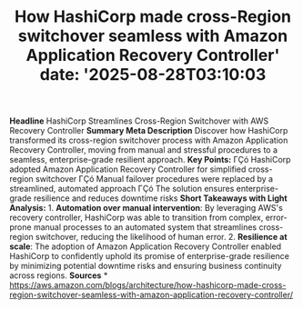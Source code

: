 ﻿---
title: "How HashiCorp made cross-Region switchover seamless with Amazon Application Recovery Controller'
date: '2025-08-28T03:10:03"
category: "Markets"
summary: ""
slug: "how hashicorp made crossregion switchover seamless with amaz"
source_urls:
  - "https://aws.amazon.com/blogs/architecture/how-hashicorp-made-cross-region-switchover-seamless-with-amazon-application-recovery-controller/"
seo:
  title: "How HashiCorp made cross-Region switchover seamless with Amazon Application Recovery Controller | Hash n Hedge'
  description: '"
  keywords: ["news", "markets", "brief"]
---
**Headline** HashiCorp Streamlines Cross-Region Switchover with AWS Recovery Controller  **Summary Meta Description** Discover how HashiCorp transformed its cross-region switchover process with Amazon Application Recovery Controller, moving from manual and stressful procedures to a seamless, enterprise-grade resilient approach.  **Key Points:**  ΓÇó HashiCorp adopted Amazon Application Recovery Controller for simplified cross-region switchover ΓÇó Manual failover procedures were replaced by a streamlined, automated approach ΓÇó The solution ensures enterprise-grade resilience and reduces downtime risks  **Short Takeaways with Light Analysis:**  1. **Automation over manual intervention**: By leveraging AWS's recovery controller, HashiCorp was able to transition from complex, error-prone manual processes to an automated system that streamlines cross-region switchover, reducing the likelihood of human error. 2. **Resilience at scale**: The adoption of Amazon Application Recovery Controller enabled HashiCorp to confidently uphold its promise of enterprise-grade resilience by minimizing potential downtime risks and ensuring business continuity across regions.  **Sources** * https://aws.amazon.com/blogs/architecture/how-hashicorp-made-cross-region-switchover-seamless-with-amazon-application-recovery-controller/ 
